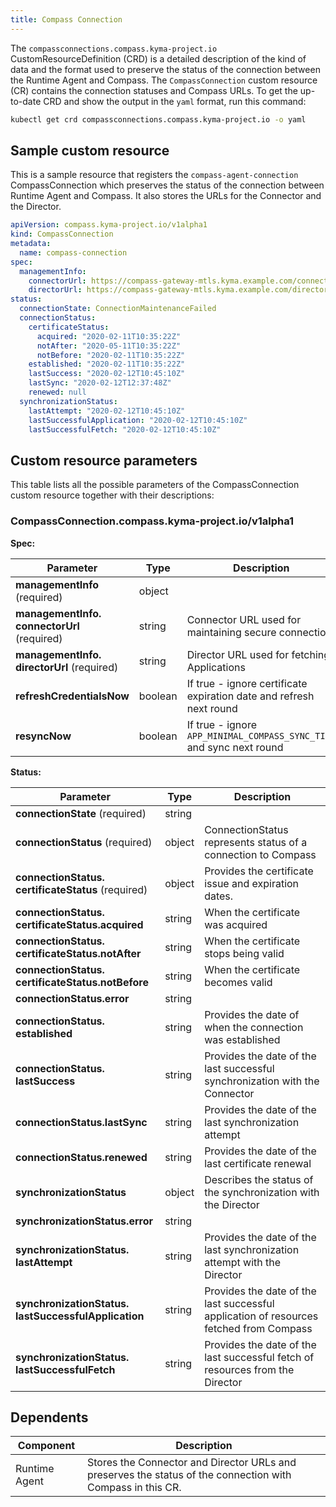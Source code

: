 ```yaml
---
title: Compass Connection
---
```


The `compassconnections.compass.kyma-project.io` CustomResourceDefinition (CRD) 
is a detailed description of the kind of data and the format used to preserve 
the status of the connection between the Runtime Agent and Compass. 
The `CompassConnection` custom resource (CR) contains the connection statuses and Compass URLs.
To get the up-to-date CRD and show the output in the `yaml` format, run this command:

```bash
kubectl get crd compassconnections.compass.kyma-project.io -o yaml
```

## Sample custom resource

This is a sample resource that registers the `compass-agent-connection` CompassConnection
which preserves the status of the connection between Runtime Agent and Compass. 
It also stores the URLs for the Connector and the Director.

```yaml
apiVersion: compass.kyma-project.io/v1alpha1
kind: CompassConnection
metadata:
  name: compass-connection
spec:
  managementInfo:
    connectorUrl: https://compass-gateway-mtls.kyma.example.com/connector/graphql
    directorUrl: https://compass-gateway-mtls.kyma.example.com/director/graphql
status:
  connectionState: ConnectionMaintenanceFailed
  connectionStatus:
    certificateStatus:
      acquired: "2020-02-11T10:35:22Z"
      notAfter: "2020-05-11T10:35:22Z"
      notBefore: "2020-02-11T10:35:22Z"
    established: "2020-02-11T10:35:22Z"
    lastSuccess: "2020-02-12T10:45:10Z"
    lastSync: "2020-02-12T12:37:48Z"
    renewed: null
  synchronizationStatus:
    lastAttempt: "2020-02-12T10:45:10Z"
    lastSuccessfulApplication: "2020-02-12T10:45:10Z"
    lastSuccessfulFetch: "2020-02-12T10:45:10Z"
```

## Custom resource parameters

This table lists all the possible parameters of the CompassConnection custom resource together with their descriptions:

<!-- The table below was generated automatically -->
<!-- Some special tags (html comments) are at the end of lines due to markdown requirements. -->
<!-- The content between "TABLE-START" and "TABLE-END" will be replaced -->

<!-- TABLE-START -->
### CompassConnection.compass.kyma-project.io/v1alpha1

**Spec:**

| Parameter | Type | Description |
| ---- | ----------- | ---- |
| **managementInfo** (required) | object |  |
| **managementInfo.<wbr>connectorUrl** (required) | string | Connector URL used for maintaining secure connection. |
| **managementInfo.<wbr>directorUrl** (required) | string | Director URL used for fetching Applications |
| **refreshCredentialsNow**  | boolean | If true - ignore certificate expiration date and refresh next round |
| **resyncNow**  | boolean | If true - ignore `APP_MINIMAL_COMPASS_SYNC_TIME` and sync next round |

**Status:**

| Parameter | Type | Description |
| ---- | ----------- | ---- |
| **connectionState** (required) | string |  |
| **connectionStatus** (required) | object | ConnectionStatus represents status of a connection to Compass |
| **connectionStatus.<wbr>certificateStatus** (required) | object | Provides the certificate issue and expiration dates. |
| **connectionStatus.<wbr>certificateStatus.<wbr>acquired**  | string | When the certificate was acquired |
| **connectionStatus.<wbr>certificateStatus.<wbr>notAfter**  | string | When the certificate stops being valid |
| **connectionStatus.<wbr>certificateStatus.<wbr>notBefore**  | string | When the certificate becomes valid |
| **connectionStatus.<wbr>error**  | string |  |
| **connectionStatus.<wbr>established**  | string | Provides the date of when the connection was established |
| **connectionStatus.<wbr>lastSuccess**  | string | Provides the date of the last successful synchronization with the Connector |
| **connectionStatus.<wbr>lastSync**  | string | Provides the date of the last synchronization attempt |
| **connectionStatus.<wbr>renewed**  | string | Provides the date of the last certificate renewal |
| **synchronizationStatus**  | object | Describes the status of the synchronization with the Director |
| **synchronizationStatus.<wbr>error**  | string |  |
| **synchronizationStatus.<wbr>lastAttempt**  | string | Provides the date of the last synchronization attempt with the Director |
| **synchronizationStatus.<wbr>lastSuccessfulApplication**  | string | Provides the date of the last successful application of resources fetched from Compass |
| **synchronizationStatus.<wbr>lastSuccessfulFetch**  | string | Provides the date of the last successful fetch of resources from the Director |

<!-- TABLE-END -->

## Dependents

| **Component** | **Description**                                                                                            |
|---------------|------------------------------------------------------------------------------------------------------------|
| Runtime Agent | Stores the Connector and Director URLs and preserves the status of the connection with Compass in this CR. |

